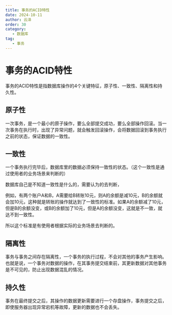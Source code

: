 ```yaml
---
title: 事务的ACID特性
date: 2024-10-11
author: 云泽
order: 30
category:
   - 数据库
tag:
   - 事务
---
```




# 事务的ACID特性

事务的ACID特性是指数据库操作的4个关键特征，原子性、一致性、隔离性和持久性。

## 原子性

一次事务，是一个最小的原子操作，要么全部提交成功，要么全部操作回滚。当一次事务在执行时，出现了异常问题，就会触发回滚操作，会将数据回滚到事务执行之前的状态，保证数据的一致性。

## 一致性

一个事务执行完毕后，数据库里的数据必须保持一致性的状态。（这个一致性是通过使用者的业务场景来判断的）

数据库自己是不知道一致性是什么的，需要认为的去判断，

例如，有两个账户A和B，A需要给B转账10元，则A的余额是减10元，B的余额就会加10元，这种就是转账的操作就达到了一致性的标准。如果A的余额减了10元，但是B的余额没变，或B的余额加了10元，但是A的余额没变，这就是不一致，就达不到一致性。

所以这个标准是有使用者根据实际的业务场景去判断的。

## 隔离性

事务与事务之间存在隔离性，一个事务的执行过程，不会对其他的事务产生影响。也就是说，一个事务对数据的操作，在其事务提交结束前，其更新数据对其他事务是不可见的，防止出现数据混乱的情况。

## 持久性

事务在最终提交之后，其操作的数据更新需要进行一个存盘操作，事务提交之后，即使服务器出现异常宕机等故障，更新的数据也不会丢失。